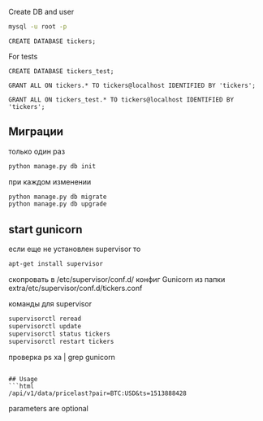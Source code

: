 Create DB and user
```bash
mysql -u root -p
```

```mysql
CREATE DATABASE tickers;
```
For tests
```mysql
CREATE DATABASE tickers_test;
```

```mysql
GRANT ALL ON tickers.* TO tickers@localhost IDENTIFIED BY 'tickers';
```

```mysql
GRANT ALL ON tickers_test.* TO tickers@localhost IDENTIFIED BY 'tickers';
```


## Миграции

только один раз
```bash
python manage.py db init
```

при каждом изменении
```bash
python manage.py db migrate
python manage.py db upgrade
```
## start gunicorn
если еще не установлен supervisor то
```bash
apt-get install supervisor
```

скопровать в /etc/supervisor/conf.d/
конфиг Gunicorn из папки extra/etc/supervisor/conf.d/tickers.conf

команды для supervisor
```bash
supervisorctl reread
supervisorctl update
supervisorctl status tickers
supervisorctl restart tickers
```
проверка
ps xa | grep gunicorn

```

## Usage
```html
/api/v1/data/pricelast?pair=BTC:USD&ts=1513888428
```
parameters are optional
